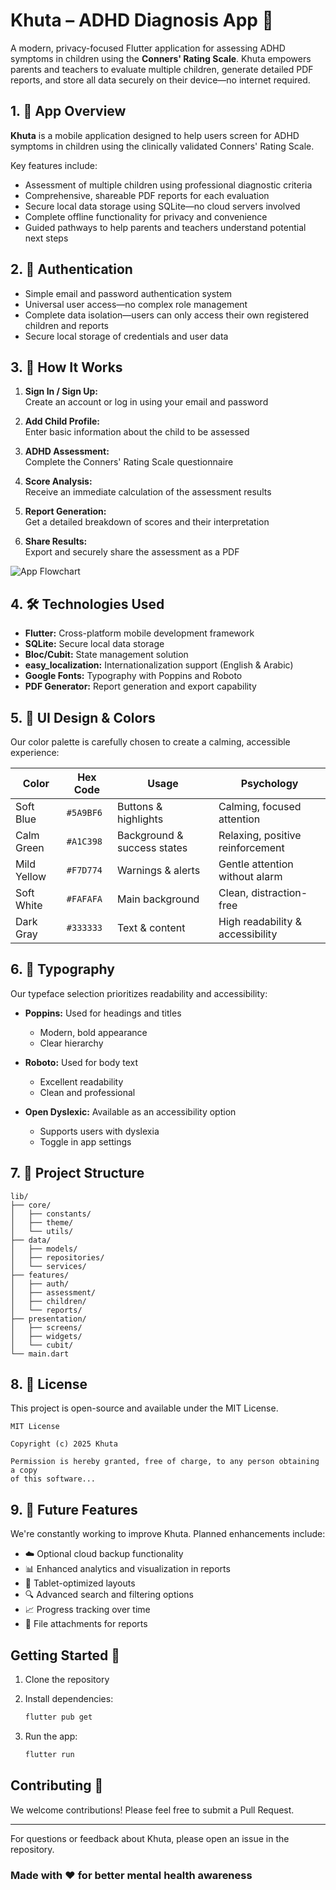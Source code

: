 # Khuta – ADHD Diagnosis App 🧠

A modern, privacy-focused Flutter application for assessing ADHD symptoms in children using the **Conners' Rating Scale**. Khuta empowers parents and teachers to evaluate multiple children, generate detailed PDF reports, and store all data securely on their device—no internet required.

## 1. 📱 App Overview

**Khuta** is a mobile application designed to help users screen for ADHD symptoms in children using the clinically validated Conners' Rating Scale.

Key features include:

- Assessment of multiple children using professional diagnostic criteria
- Comprehensive, shareable PDF reports for each evaluation
- Secure local data storage using SQLite—no cloud servers involved
- Complete offline functionality for privacy and convenience
- Guided pathways to help parents and teachers understand potential next steps

## 2. 🔐 Authentication

- Simple email and password authentication system
- Universal user access—no complex role management
- Complete data isolation—users can only access their own registered children and reports
- Secure local storage of credentials and user data

## 3. 🧠 How It Works

1. **Sign In / Sign Up:**  
   Create an account or log in using your email and password

2. **Add Child Profile:**  
   Enter basic information about the child to be assessed

3. **ADHD Assessment:**  
   Complete the Conners' Rating Scale questionnaire

4. **Score Analysis:**  
   Receive an immediate calculation of the assessment results

5. **Report Generation:**  
   Get a detailed breakdown of scores and their interpretation

6. **Share Results:**  
   Export and securely share the assessment as a PDF

![App Flowchart](assets/flowchart.png)

## 4. 🛠️ Technologies Used

- **Flutter:** Cross-platform mobile development framework
- **SQLite:** Secure local data storage
- **Bloc/Cubit:** State management solution
- **easy_localization:** Internationalization support (English & Arabic)
- **Google Fonts:** Typography with Poppins and Roboto
- **PDF Generator:** Report generation and export capability

## 5. 🎨 UI Design & Colors

Our color palette is carefully chosen to create a calming, accessible experience:

| Color        | Hex Code  | Usage                          | Psychology                        |
|-------------|-----------|--------------------------------|-----------------------------------|
| Soft Blue   | `#5A9BF6` | Buttons & highlights          | Calming, focused attention        |
| Calm Green  | `#A1C398` | Background & success states    | Relaxing, positive reinforcement  |
| Mild Yellow | `#F7D774` | Warnings & alerts             | Gentle attention without alarm    |
| Soft White  | `#FAFAFA` | Main background               | Clean, distraction-free           |
| Dark Gray   | `#333333` | Text & content                | High readability & accessibility  |

## 6. 📝 Typography

Our typeface selection prioritizes readability and accessibility:

- **Poppins:** Used for headings and titles
  - Modern, bold appearance
  - Clear hierarchy

- **Roboto:** Used for body text
  - Excellent readability
  - Clean and professional

- **Open Dyslexic:** Available as an accessibility option
  - Supports users with dyslexia
  - Toggle in app settings

## 7. 📂 Project Structure

```
lib/
├── core/
│   ├── constants/
│   ├── theme/
│   └── utils/
├── data/
│   ├── models/
│   ├── repositories/
│   └── services/
├── features/
│   ├── auth/
│   ├── assessment/
│   ├── children/
│   └── reports/
├── presentation/
│   ├── screens/
│   ├── widgets/
│   └── cubit/
└── main.dart
```

## 8. 📄 License

This project is open-source and available under the MIT License.

```
MIT License

Copyright (c) 2025 Khuta

Permission is hereby granted, free of charge, to any person obtaining a copy
of this software...
```

## 9. 🚀 Future Features

We're constantly working to improve Khuta. Planned enhancements include:

- ☁️ Optional cloud backup functionality
- 📊 Enhanced analytics and visualization in reports
- 📱 Tablet-optimized layouts
- 🔍 Advanced search and filtering options
- 📈 Progress tracking over time
- 📎 File attachments for reports

## Getting Started 🚀

1. Clone the repository
2. Install dependencies:

   ```bash
   flutter pub get
   ```

3. Run the app:

   ```bash
   flutter run
   ```

## Contributing 🤝

We welcome contributions! Please feel free to submit a Pull Request.

---

For questions or feedback about Khuta, please open an issue in the repository.

### Made with ❤️ for better mental health awareness
